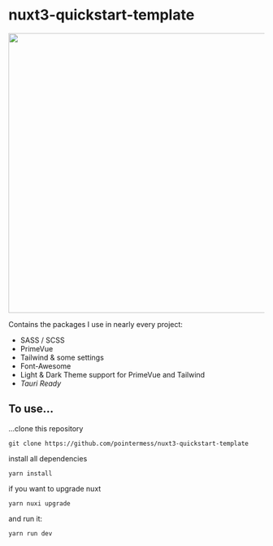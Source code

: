 # nuxt3-quickstart-template

<img src="https://github.com/pointermess/nuxt3-quickstart-template/assets/37949266/93f4435e-9ba6-487a-9a6f-ac0e6b632b27" width="550px" />


Contains the packages I use in nearly every project:

- SASS / SCSS
- PrimeVue
- Tailwind & some settings
- Font-Awesome
- Light & Dark Theme support for PrimeVue and Tailwind
- *Tauri Ready*

## To use...

...clone this repository

```
git clone https://github.com/pointermess/nuxt3-quickstart-template
```

install all dependencies

```
yarn install
```

if you want to upgrade nuxt

```
yarn nuxi upgrade
```

and run it:

```
yarn run dev
```
